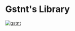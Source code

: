 # Gstnt's Library
[![gstnt](https://img.shields.io/endpoint?url=https%3A%2F%2Fatcoder-badges.now.sh%2Fapi%2Fcodeforces%2Fjson%2Fgstnt)](https://codeforces.com/profile/gstnt)